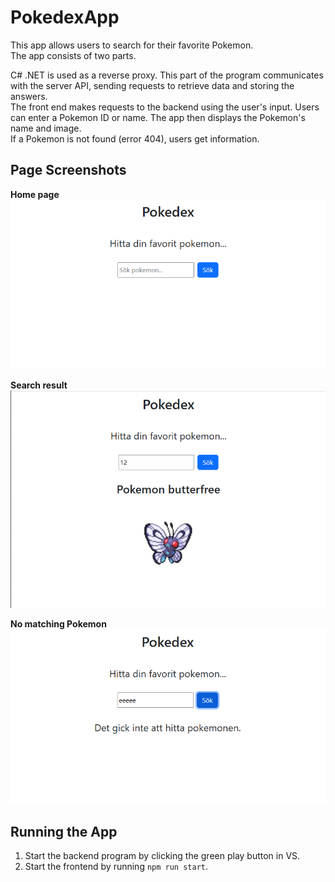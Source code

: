 # PokedexApp

This app allows users to search for their favorite Pokemon.  
The app consists of two parts.

C# .NET is used as a reverse proxy. This part of the program communicates with the server API, sending requests to retrieve data and storing the answers.  
The front end makes requests to the backend using the user's input. Users can enter a Pokemon ID or name. The app then displays the Pokemon's name and image.  
If a Pokemon is not found (error 404), users get information.


## Page Screenshots

**Home page**  
![Screenshot](/PokedexApp/Assets/1.png)

**Search result**  
![Screenshot](/PokedexApp/Assets/2.png)

**No matching Pokemon**  
![Screenshot](/PokedexApp/Assets/3.png)



## Running the App

1. Start the backend program by clicking the green play button in VS.  
2. Start the frontend by running `npm run start`.






